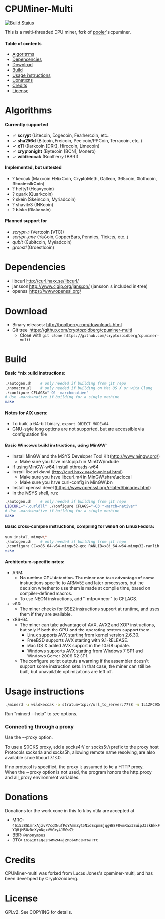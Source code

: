 CPUMiner-Multi
==============

[![Build Status](https://travis-ci.org/LucasJones/cpuminer-multi.svg?branch=master)](https://travis-ci.org/LucasJones/cpuminer-multi)

This is a multi-threaded CPU miner,
fork of [pooler](//github.com/pooler)'s cpuminer.

#### Table of contents

* [Algorithms](#algorithms)
* [Dependencies](#dependencies)
* [Download](#download)
* [Build](#build)
* [Usage instructions](#usage-instructions)
* [Donations](#donations)
* [Credits](#credits)
* [License](#license)

Algorithms
==========
#### Currently supported
 * ✓ __scrypt__ (Litecoin, Dogecoin, Feathercoin, etc..)
 * ✓ __sha256d__ (Bitcoin, Freicoin, Peercoin/PPCoin, Terracoin, etc..)
 * ✓ __x11__ (Darkcoin [DRK], Hirocoin, Limecoin)
 * ✓ __cryptonight__ (Bytecoin [BCN], Monero)
 * ✓ __wildkeccak__ (Boolberry [BBR])


#### Implemented, but untested
 * ? keccak (Maxcoin  HelixCoin, CryptoMeth, Galleon, 365coin, Slothcoin, BitcointalkCoin)
 * ? hefty1 (Heavycoin)
 * ? quark (Quarkcoin)
 * ? skein (Skeincoin, Myriadcoin)
 * ? shavite3 (INKcoin)
 * ? blake (Blakecoin)

#### Planned support for
 * *scrypt-n* (Vertcoin [VTC])
 * *scrypt-jane* (YaCoin, CopperBars, Pennies, Tickets, etc..)
 * *qubit* (Qubitcoin, Myriadcoin)
 * *groestl* (Groestlcoin)

Dependencies
============
* libcurl			http://curl.haxx.se/libcurl/
* jansson			http://www.digip.org/jansson/ (jansson is included in-tree)
* openssl           https://www.openssl.org/

Download
========
* Binary releases: http://boolberry.com/downloads.html
* Git tree:   https://github.com/cryptozoidberg/cpuminer-multi
  * Clone with `git clone https://github.com/cryptozoidberg/cpuminer-multi`

Build
=====

#### Basic *nix build instructions:
```sh
./autogen.sh	# only needed if building from git repo
./nomacro.pl	# only needed if building on Mac OS X or with Clang
./configure CFLAGS="-O3 -march=native"
# Use -march=native if building for a single machine
make
```

#### Notes for AIX users:
 * To build a 64-bit binary, `export OBJECT_MODE=64`
 * GNU-style long options are not supported, but are accessible via configuration file

#### Basic Windows build instructions, using MinGW:
 * Install MinGW and the MSYS Developer Tool Kit (http://www.mingw.org/)
   * Make sure you have mstcpip.h in MinGW\include
 * If using MinGW-w64, install pthreads-w64
 * Install libcurl devel (http://curl.haxx.se/download.html)
   * Make sure you have libcurl.m4 in MinGW\share\aclocal
   * Make sure you have curl-config in MinGW\bin
 * Install openssl devel (https://www.openssl.org/related/binaries.html)
 * In the MSYS shell, run:
```sh
./autogen.sh	# only needed if building from git repo
LIBCURL="-lcurldll" ./configure CFLAGS="-O3 *-march=native*"
# Use -march=native if building for a single machine
make
```

#### Basic cross-compile instructions, compiling for win64 on Linux Fedora:
```sh
yum install mingw\*
./autogen.sh    # only needed if building from git repo
./configure CC=x86_64-w64-mingw32-gcc RANLIB=x86_64-w64-mingw32-ranlib --target x86_64-w64-mingw32 
make
```

#### Architecture-specific notes:
 * ARM:
   * No runtime CPU detection. The miner can take advantage of some instructions specific to ARMv5E and later processors, but the decision whether to use them is made at compile time, based on compiler-defined macros.
   * To use NEON instructions, add "-mfpu=neon" to CFLAGS.
 * x86:
   * The miner checks for SSE2 instructions support at runtime, and uses them if they are available.
 * x86-64:	
   * The miner can take advantage of AVX, AVX2 and XOP instructions, but only if both the CPU and the operating system support them.
     * Linux supports AVX starting from kernel version 2.6.30.
     * FreeBSD supports AVX starting with 9.1-RELEASE.
     * Mac OS X added AVX support in the 10.6.8 update.
     * Windows supports AVX starting from Windows 7 SP1 and Windows Server 2008 R2 SP1.
   * The configure script outputs a warning if the assembler doesn't support some instruction sets. In that case, the miner can still be built, but unavailable optimizations are left off.

Usage instructions
==================
```sh
./minerd -a wildkeccak -o stratum+tcp://url_to_server:7778 -u 1L1ZPC9XodC6g5BX8j8m3vcdkXPiZrVF7RcERWE879coQDWiztUbkkVZ86o43P27Udb3qxL4B41gbaGpvj3nS7DgFZauAZE  -p x -P -D -t 1 -k https://raw.githubusercontent.com/scratchpadbbr/scratchpad/master/scratchpad.bin --scratchpad_local_cache=/home/roky/cpuminer-multi/s.bin
```
Run "minerd --help" to see options.



### Connecting through a proxy



Use the --proxy option.

To use a SOCKS proxy, add a socks4:// or socks5:// prefix to the proxy host  
Protocols socks4a and socks5h, allowing remote name resolving, are also available since libcurl 7.18.0.

If no protocol is specified, the proxy is assumed to be a HTTP proxy.  
When the --proxy option is not used, the program honors the http_proxy and all_proxy environment variables.

Donations
=========
Donations for the work done in this fork by otila are accepted at
* MRO: `46i538G1mrxAjzvP7cqKNufPoYAmmZyX5NidEcpmEjqgGB8F8vmRax3SuipJ3zkEkkFYQHjM58zDeXyoNgxVVGby4JMGwZt`
* BBR: `@anonymous`
* BTC: `1Gpa1DteQozR4Mw94mjZRGb6McaNT6nrTC`

Credits
=======
CPUMiner-multi was forked from Lucas Jones's cpuminer-multi, and has been developed by Cryptozoidberg.

License
=======
GPLv2.  See COPYING for details.

